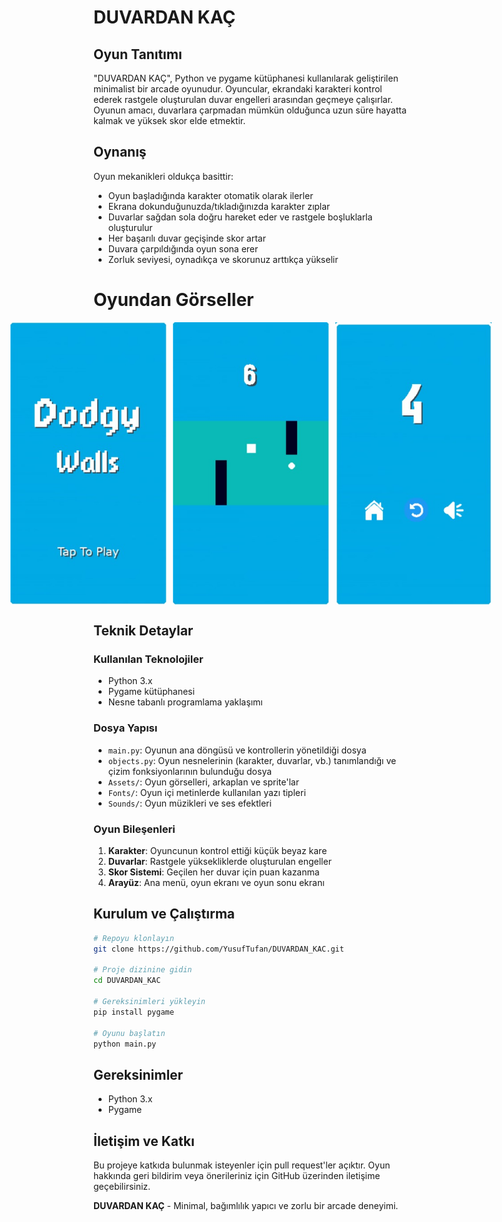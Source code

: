 # DUVARDAN KAÇ

## Oyun Tanıtımı

"DUVARDAN KAÇ", Python ve pygame kütüphanesi kullanılarak geliştirilen minimalist bir arcade oyunudur. Oyuncular, ekrandaki karakteri kontrol ederek rastgele oluşturulan duvar engelleri arasından geçmeye çalışırlar. Oyunun amacı, duvarlara çarpmadan mümkün olduğunca uzun süre hayatta kalmak ve yüksek skor elde etmektir.

## Oynanış
Oyun mekanikleri oldukça basittir:
- Oyun başladığında karakter otomatik olarak ilerler
- Ekrana dokunduğunuzda/tıkladığınızda karakter zıplar
- Duvarlar sağdan sola doğru hareket eder ve rastgele boşluklarla oluşturulur
- Her başarılı duvar geçişinde skor artar
- Duvara çarpıldığında oyun sona erer
- Zorluk seviyesi, oynadıkça ve skorunuz arttıkça yükselir


# Oyundan Görseller

<div style="display: flex; justify-content: center; gap: 10px;">
  <img src="https://raw.githubusercontent.com/YusufTufan/duvardan_kac/refs/heads/main/Assets/first.jpg" width="250"/>
  <img src="https://raw.githubusercontent.com/YusufTufan/duvardan_kac/refs/heads/main/Assets/oyun_ici.jpg" width="250"/>
  <img src="https://raw.githubusercontent.com/YusufTufan/duvardan_kac/refs/heads/main/Assets/oyun_sonu.jpg" width="250"/>
</div>

## Teknik Detaylar
### Kullanılan Teknolojiler
- Python 3.x
- Pygame kütüphanesi
- Nesne tabanlı programlama yaklaşımı

### Dosya Yapısı
- `main.py`: Oyunun ana döngüsü ve kontrollerin yönetildiği dosya
- `objects.py`: Oyun nesnelerinin (karakter, duvarlar, vb.) tanımlandığı ve çizim fonksiyonlarının bulunduğu dosya
- `Assets/`: Oyun görselleri, arkaplan ve sprite'lar
- `Fonts/`: Oyun içi metinlerde kullanılan yazı tipleri
- `Sounds/`: Oyun müzikleri ve ses efektleri

### Oyun Bileşenleri
1. **Karakter**: Oyuncunun kontrol ettiği küçük beyaz kare
2. **Duvarlar**: Rastgele yüksekliklerde oluşturulan engeller
3. **Skor Sistemi**: Geçilen her duvar için puan kazanma
4. **Arayüz**: Ana menü, oyun ekranı ve oyun sonu ekranı

## Kurulum ve Çalıştırma

```bash
# Repoyu klonlayın
git clone https://github.com/YusufTufan/DUVARDAN_KAC.git

# Proje dizinine gidin
cd DUVARDAN_KAC

# Gereksinimleri yükleyin
pip install pygame

# Oyunu başlatın
python main.py
```

## Gereksinimler
- Python 3.x
- Pygame

## İletişim ve Katkı
Bu projeye katkıda bulunmak isteyenler için pull request'ler açıktır. Oyun hakkında geri bildirim veya önerileriniz için GitHub üzerinden iletişime geçebilirsiniz.

**DUVARDAN KAÇ** - Minimal, bağımlılık yapıcı ve zorlu bir arcade deneyimi.
